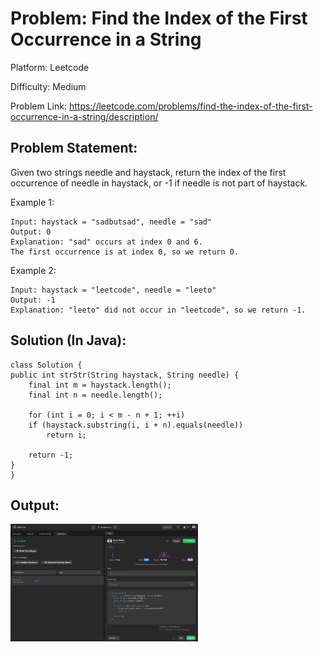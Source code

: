 # Problem: Find the Index of the First Occurrence in a String

Platform: Leetcode

Difficulty: Medium

Problem Link: https://leetcode.com/problems/find-the-index-of-the-first-occurrence-in-a-string/description/

## Problem Statement:

Given two strings needle and haystack, return the index of the first occurrence of needle in haystack, or -1 if needle is not part of haystack.

Example 1:

    Input: haystack = "sadbutsad", needle = "sad"
    Output: 0
    Explanation: "sad" occurs at index 0 and 6.
    The first occurrence is at index 0, so we return 0.

Example 2:

    Input: haystack = "leetcode", needle = "leeto"
    Output: -1
    Explanation: "leeto" did not occur in "leetcode", so we return -1.

## Solution (In Java):

    class Solution {
    public int strStr(String haystack, String needle) {
        final int m = haystack.length();
        final int n = needle.length();

        for (int i = 0; i < m - n + 1; ++i)
        if (haystack.substring(i, i + n).equals(needle))
            return i;

        return -1;
    }
    }

## Output:
<img
  src="Output.png"
  alt="Alt text"
  title="Optional title"
  style="display: inline-block; margin: 0 auto; max-width: 300px">








